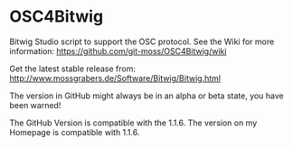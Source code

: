 OSC4Bitwig
===========

Bitwig Studio script to support the OSC protocol.
See the Wiki for more information: https://github.com/git-moss/OSC4Bitwig/wiki

Get the latest stable release from: http://www.mossgrabers.de/Software/Bitwig/Bitwig.html

The version in GitHub might always be in an alpha or beta state, you have been warned!

The GitHub Version is compatible with the 1.1.6. The version on my Homepage is compatible with 1.1.6.